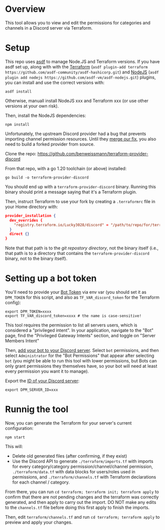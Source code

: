 # Overview

This tool allows you to view and edit the permissions for categories and channels in a Discord server via Terraform.

# Setup

This repo uses [asdf](https://asdf-vm.com/) to manage Node.JS and Terraform versions. If you have asdf set up, along with with the [Terraform](https://github.com/asdf-community/asdf-hashicorp) (`asdf plugin-add terraform https://github.com/asdf-community/asdf-hashicorp.git`) and [NodeJS](https://github.com/asdf-vm/asdf-nodejs) (`asdf plugin add nodejs https://github.com/asdf-vm/asdf-nodejs.git`) plugins, you can install and use the correct versions with:

```
asdf install
```

Otherwise, manuall install NodeJS xxx and Terraform xxx (or use other versions at your own risk).

Then, install the NodeJS dependencies:

```
npm install
```

Unfortunately, the upstream Discord provider had a bug that prevents importing channel permission resources. Until they [merge our fix](https://github.com/Lucky3028/terraform-provider-discord/pull/126), you also need to build a forked provider from source.

Clone the repo: https://github.com/benweissmann/terraform-provider-discord

From that repo, with a go 1.20 toolchain (or above) installed:

```
go build -o terraform-provider-discord
```

You should end up with a `terraform-provider-discord` binary. Running this binary should print a message saying that it's a Terraform plugin.

Then, instruct Terraform to use your fork by creating a `.terraformrc` file in your Home directory with:

```json
provider_installation {
  dev_overrides {
    "registry.terraform.io/Lucky3028/discord" = "/path/to/repo/for/terraform-provider-discord"
  }
  direct {}
}
```

Note that that path is to the *git repostory directory*, not the binary itself (i.e., that path is to a directory that contains the `terraform-provider-discord` binary, not to the binary itself).

# Setting up a bot token

You'll need to provide your [Bot Token](https://discordjs.guide/preparations/setting-up-a-bot-application.html#your-bot-s-token) via env var (you should set it as `DPM_TOKEN` for this script, and also as `TF_VAR_discord_token` for the Terraform config):

```
export DPM_TOKEN=xxxx
export TF_VAR_discord_token=xxxx # the name is case-sensitive!
```

This tool requires the permission to list all servers users, which is considered a "privileged intent". In your application, navigate to the "Bot" page, find the "Privileged Gateway Intents" section, and toggle on "Server Members Intent"

Then, [add your bot to your Discord server](https://discordjs.guide/preparations/adding-your-bot-to-servers.html#creating-and-using-your-invite-link). Select `bot` permissions, and then select `Administrator` for the "Bot Permissions" that appear after selecting `bot` (you might be able to run this tool with lower permissions, but Bots can only grant permissions they themselves have, so your bot will need at least every permission you want it to manage).

Export the [ID of your Discord server](https://support.discord.com/hc/en-us/articles/206346498-Where-can-I-find-my-User-Server-Message-ID):

```
export DPM_SERVER_ID=xxx
```

# Runnig the tool

Now, you can generate the Terraform for your server's current configuration:

```
npm start
```

This will:

- Delete old generated files (after confirming, if they exist)
- Use the Discord API to generate `./terraform/imports.tf` with imports for every category/category permission/channel/channel permission, `./terraform/data.tf` with data blocks for users/roles used in permissions, and `./terraform/channels.tf` with Terraform declarations for each channel / category.

From there, you can run `cd terraform; terraform init; terraform apply` to confirm that there are not pending changes and the terraform was correctly generated, and then apply to carry out the import. DO NOT make any edits to the `channels.tf` file before doing this first apply to finish the imports.

Then, edit `terraform/channels.tf` and run `cd terraform; terraform apply` to preview and apply your changes.
